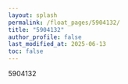 ```yaml
---
layout: splash
permalink: /float_pages/5904132/
title: "5904132"
author_profile: false
last_modified_at: 2025-06-13
toc: false
---
```

 
5904132
